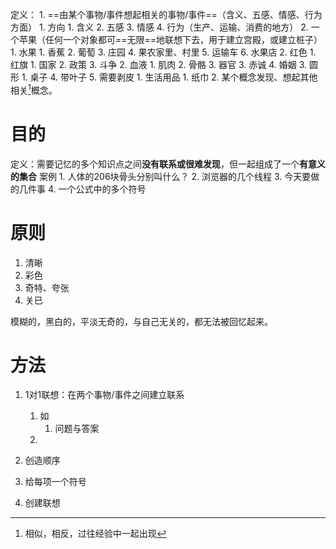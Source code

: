 定义：
	1. ==由某个事物/事件想起相关的事物/事件==（含义、五感、情感、行为方面）
		1. 方向
			1. 含义
			2. 五感
			3. 情感
			4. 行为（生产、运输、消费的地方）
		2. 一个苹果（任何一个对象都可==无限==地联想下去，用于建立宫殿，或建立桩子）
			1. 水果
				1. 香蕉
				2. 葡萄
				3. 庄园
				4. 果农家里、村里
				5. 运输车
				6. 水果店
			2. 红色
				1. 红旗
					1. 国家
					2. 政策
					3. 斗争
				2. 血液
					1. 肌肉
					2. 骨骼
					3. 器官
				3. 赤诚
				4. 婚姻
			3. 圆形
				1. 桌子
			4. 带叶子
			5. 需要剥皮
				1. 生活用品
					1. 纸巾
	2. 某个概念发现、想起其他相关[^1]概念。
# 目的
定义：需要记忆的多个知识点之间**没有联系或很难发现**，但一起组成了一个**有意义的集合** 
案例
	1. 人体的206块骨头分别叫什么？
	2. 浏览器的几个线程
	3.  今天要做的几件事
	4. 一个公式中的多个符号
# 原则
1. 清晰
2. 彩色
3. 奇特、夸张
4. 关已

模糊的，黑白的，平淡无奇的，与自己无关的，都无法被回忆起来。
# 方法
1. 1对1联想：在两个事物/事件之间建立联系
	1. 如
		1. 问题与答案
	2. 

1. 创造顺序
2. 给每项一个符号
3. 创建联想

[^1]: 相似，相反，过往经验中一起出现